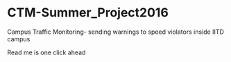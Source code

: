 # CTM-Summer_Project2016
Campus Traffic Monitoring- sending warnings to speed violators inside IITD campus

Read me is one click ahead
